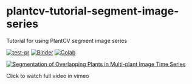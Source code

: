 # plantcv-tutorial-segment-image-series
Tutorial for using PlantCV segment image series 

[![test-pr](https://github.com/danfortcenter/plantcv-tutorial-segment-image-series/actions/workflows/ci-tests.yml/badge.svg)](https://github.com/danforthcenter/plantcv-tutorial-segment-image-series/actions/workflows/ci-tests.yml)
[![Binder](https://mybinder.org/badge_logo.svg)](https://mybinder.org/v2/gh/danforthcenter/plantcv-tutorial-segment-image-series/HEAD)
[![Colab](https://colab.research.google.com/assets/colab-badge.svg)](https://colab.research.google.com/github/danforthcenter/plantcv-tutorial-segment-image-series/blob/main/index-Colab.ipynb)

[![Segmentation of Overlapping Plants in Multi-plant Image Time Series](https://videoapi-muybridge.vimeocdn.com/animated-thumbnails/image/1a4c33f8-ccfb-4f65-8ab7-a27aedc775ad.gif?ClientID=vimeo-core-prod&Date=1634328154&Signature=71fe14a7ec2c22418a6b86387ed222deb0b23557)](https://vimeo.com/633172673)

Click to watch full video in vimeo
